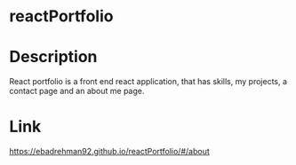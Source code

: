 # reactPortfolio

# Description
React portfolio is a front end react application, that has skills, my projects, a contact page and an about me page.

# Link
https://ebadrehman92.github.io/reactPortfolio/#/about
